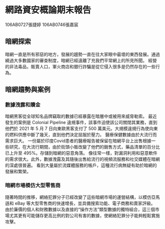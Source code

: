 # 網路資安概論期末報告
106AB0727張捷婷
106AB0746張嘉宸
## 暗網探索
暗網一直是所有邪惡的地方，發展的趨勢一直在往大家眼中最壞的東西發展。通過繞過大多數國家的審查制度，暗網已經遠離了充我們平常網上的所見所聞。
經營的非法毒品，販賣人口，軍火商店和銀行詐騙是從它侵入很多是仍然存在的一些行為。
## 暗網趨勢與案例
### 數據洩露和贖金
暗網黑客從全球知名品牌竊取的數據已經暴露在暗層中或被用來威脅勒索。
最近發生的案例是 Colonial Pipeline 違規事件，該事件迫使該公司關閉其業務，直到他們於 2021 年 5 月 7 日向東歐黑客支付了 500 萬美元。大規模違規行為使向東的燃料供應中斷了幾天，直到他們決定屈服於壓力。
醫療保健數據由於大流行而需求巨大。
一份屬於印度Covid患者的醫療報告被保留在暗網平台上出售根據一些研究，在大流行期間，由於街頭小販改變了他們的銷售方式，藥品清單的百分比已上升至 495%。存儲到暗網的惡意角落。
 像往常一樣，對漏洞利用和惡意軟件的需求很大。此外，數據洩露及其隨後出售給流行的視頻流服務和社交媒體在暗網的深處很普遍。
看到大量屬於流媒體服務的帳戶，這種流行病無疑有助於暗網的發展和繁榮。

### 暗網市場模仿大型零售商
隨著時間的推移，網絡犯罪分子已經改變了這些暗網市場的運營結構，以模仿亞馬遜和 eBay 等大型零售商的快速增長，並具備搜索功能、電子商務和賣家評級。
由於廉價的個人和財務數據以及直接的“操作方法”類型數據的獨特組合，這三個市場尤其更有可能儲存更高比例的對公司有害的數據，使網絡犯罪分子能夠輕鬆實施攻擊。

